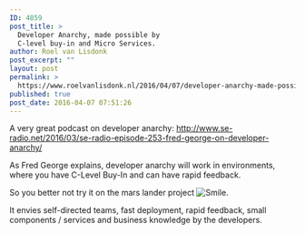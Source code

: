 ```yaml
---
ID: 4859
post_title: >
  Developer Anarchy, made possible by
  C-level buy-in and Micro Services.
author: Roel van Lisdonk
post_excerpt: ""
layout: post
permalink: >
  https://www.roelvanlisdonk.nl/2016/04/07/developer-anarchy-made-possible-by-c-level-buy-in-and-micro-services/
published: true
post_date: 2016-04-07 07:51:26
---
```

<p>A very great podcast on developer anarchy: <a title="http://www.se-radio.net/2016/03/se-radio-episode-253-fred-george-on-developer-anarchy/" href="http://www.se-radio.net/2016/03/se-radio-episode-253-fred-george-on-developer-anarchy/">http://www.se-radio.net/2016/03/se-radio-episode-253-fred-george-on-developer-anarchy/</a></p> <p>As Fred George explains, developer anarchy will work in environments, where you have C-Level Buy-In and can have rapid feedback.</p> <p>So you better not try it on the mars lander project <img class="wlEmoticon wlEmoticon-smile" style="border-top-style: none; border-left-style: none; border-bottom-style: none; border-right-style: none" alt="Smile" src="https://www.roelvanlisdonk.nl/wp-content/uploads/2016/04/wlEmoticon-smile.png">.</p> <p>It envies self-directed teams, fast deployment, rapid feedback, small components / services and business knowledge by the developers.</p>